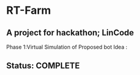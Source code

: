 # RT-Farm
## A project for hackathon; LinCode
  Phase 1:Virtual Simulation of Proposed bot Idea :   <h2> Status: COMPLETE <h2>
